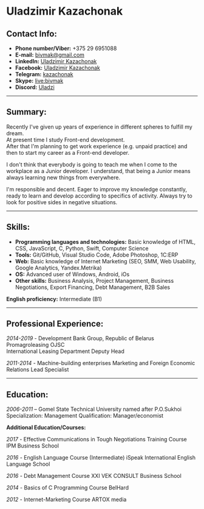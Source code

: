 
# Uladzimir Kazachonak

## Contact Info:

* **Phone number/Viber:**  +375 29 6951088  
* **E-mail:**  [bivmak@gmail.com](mailto:bivmak@gmail.com)
* **LinkedIn:**  [Uladzimir Kazachonak](https://www.linkedin.com/in/uladzi/)
* **Facebook:**  [Uladzimir Kazachonak](https://www.facebook.com/kazachonakus)
* **Telegram:**  [kazachonak](https://t.me/kazachonak)
* **Skype:**  [live:bivmak](https://join.skype.com/invite/hzlNZaiRMoJY)
* **Discord:**  [Uladzi](https://discordapp.com/channels/@Uladzi#4277)

---

## Summary: 

Recently I've given up years of experience in different spheres to fulfill my dream.  
At present time I study Front-end development.  
After that I'm planning to get work experience (e.g. unpaid practice) and then to start my career as a Front-end developer.

I don't think that everybody is going to teach me when I come to the workplace as a Junior developer. 
I understand, that being a Junior means always learning new things from everywhere.

I'm responsible and decent.
Eager to improve my knowledge constantly, ready to learn and develop according to specifics of activity.
Always try to look for positive sides in negative situations.

---

## Skills:

* **Programming languages and technologies:**  Basic knowledge of HTML, CSS, JavaScript, C, Python, Swift, Computer Science 
* **Tools:**  Git/GitHub, Visual Studio Code, Adobe Photoshop, 1C:ERP 
* **Web:** Basic knowledge of Internet Marketing (SEO, SMM, Web Usability, Google Analytics, Yandex.Metrika)
* **OS:**  Advanced user of Windows, Android, iOs  
* **Other skills:**  Business Analysis, Project Management, Business Negotiations, Export Financing, Debt Management, B2B Sales

**English proficiency:**  Intermediate (B1)

---

## Professional Experience:

*2014-2019* - Development Bank Group, Republic of Belarus
Promagroleasing OJSC  
International  Leasing Department 
Deputy Head

*2011-2014* - Machine-building enterprises
Marketing and Foreign Economic Relations 
Lead Specialist

---

## Education:

*2006-2011* – Gomel State Technical University named after P.O.Sukhoi
Specialization: Management
Qualification: Manager/economist

**Additional Education/Courses:** 

*2017* - Effective Communications in Tough Negotiations Training Course
IPM Business School

*2016* - English Language Course (Intermediate)
iSpeak International English Language School

*2016* - Debt Management Course
XXI VEK CONSULT Business School

*2014* - Basics of C Programming Course 
BelHard

*2012* - Internet-Marketing Course
ARTOX media

